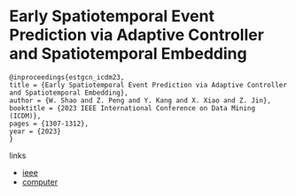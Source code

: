 # Early Spatiotemporal Event Prediction via Adaptive Controller and Spatiotemporal Embedding

```
@inproceedings{estgcn_icdm23,
title = {Early Spatiotemporal Event Prediction via Adaptive Controller and Spatiotemporal Embedding},
author = {W. Shao and Z. Peng and Y. Kang and X. Xiao and Z. Jin},
booktitle = {2023 IEEE International Conference on Data Mining (ICDM)},
pages = {1307-1312},
year = {2023}
}
```

links
- [ieee](https://doi.org/10.1109/ICDM58522.2023.00166)
- [computer](https://doi.ieeecomputersociety.org/10.1109/ICDM58522.2023.00166)
